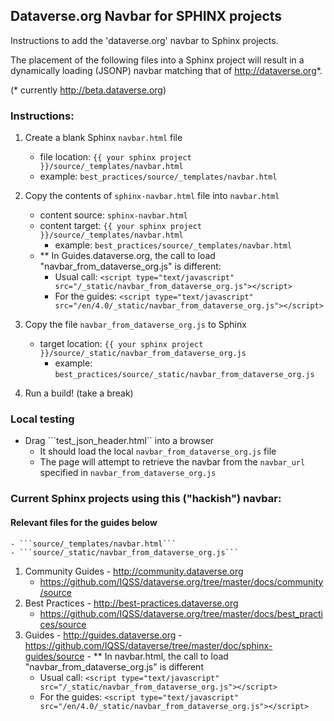 ## Dataverse.org Navbar for SPHINX projects                                                   

Instructions to add the 'dataverse.org' navbar to Sphinx projects.

The placement of the following files into a Sphinx project will result in a dynamically loading (JSONP) navbar matching that of http://dataverse.org*.  

(* currently http://beta.dataverse.org)

### Instructions:                                                                       

1. Create a blank Sphinx ```navbar.html``` file
    - file location: ```{{ your sphinx project }}/source/_templates/navbar.html```
    - example: ```best_practices/source/_templates/navbar.html```

1. Copy the contents of ```sphinx-navbar.html``` file into ```navbar.html```         
    - content source: ```sphinx-navbar.html```
    - content target: ```{{ your sphinx project }}/source/_templates/navbar.html```
        - example: ```best_practices/source/_templates/navbar.html```
    - ** In Guides.dataverse.org, the call to load "navbar_from_dataverse_org.js"  is different:
        - Usual call: ```<script type="text/javascript" src="/_static/navbar_from_dataverse_org.js"></script>```
        - For the guides: ```<script type="text/javascript" src="/en/4.0/_static/navbar_from_dataverse_org.js"></script>```

1. Copy the file ```navbar_from_dataverse_org.js``` to Sphinx
    - target location: ```{{ your sphinx project }}/source/_static/navbar_from_dataverse_org.js```
        - example: ```best_practices/source/_static/navbar_from_dataverse_org.js```

1. Run a build!  (take a break)


### Local testing

- Drag ```test_json_header.html`` into a browser
    - It should load the local ```navbar_from_dataverse_org.js``` file
    - The page will attempt to retrieve the navbar from the ```navbar_url``` specified in ```navbar_from_dataverse_org.js```
   
### Current Sphinx projects using this ("hackish") navbar:

#### Relevant files for the guides below    
    - ```source/_templates/navbar.html```
    - ```source/_static/navbar_from_dataverse_org.js```

1.   Community Guides
    - http://community.dataverse.org
        - https://github.com/IQSS/dataverse.org/tree/master/docs/community/source
1.   Best Practices
    - http://best-practices.dataverse.org
        - https://github.com/IQSS/dataverse.org/tree/master/docs/best_practices/source
1.   Guides
    - http://guides.dataverse.org
    - https://github.com/IQSS/dataverse/tree/master/doc/sphinx-guides/source
    - ** In navbar.html, the call to load "navbar_from_dataverse_org.js"  is different
        - Usual call: ```<script type="text/javascript" src="/_static/navbar_from_dataverse_org.js"></script>```
        - For the guides: ```<script type="text/javascript" src="/en/4.0/_static/navbar_from_dataverse_org.js"></script>```